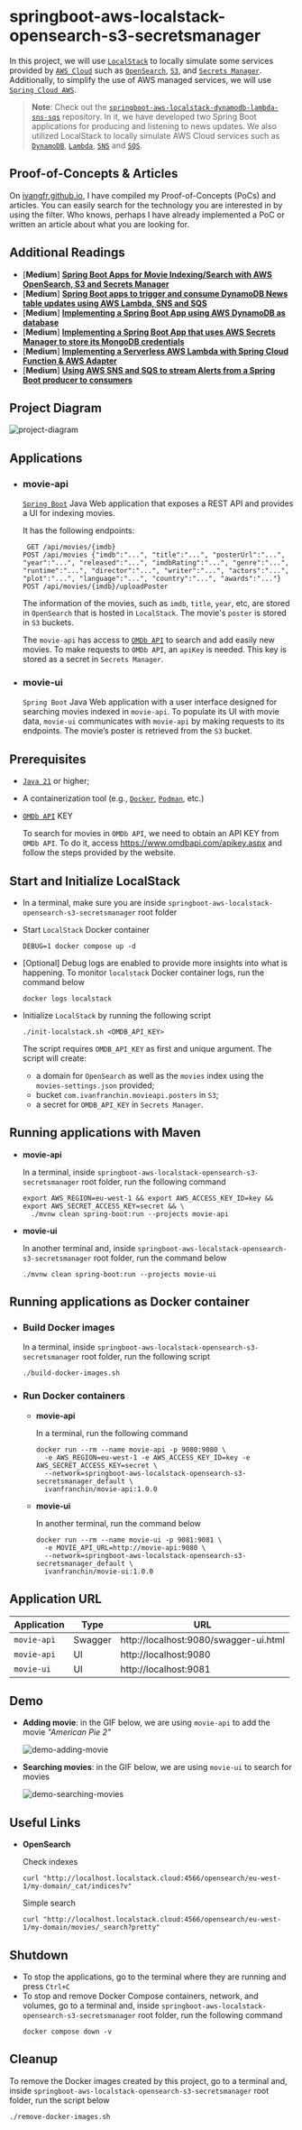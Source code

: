# springboot-aws-localstack-opensearch-s3-secretsmanager

In this project, we will use [`LocalStack`](https://localstack.cloud/) to locally simulate some services provided by [`AWS Cloud`](https://aws.amazon.com/) such as [`OpenSearch`](https://aws.amazon.com/opensearch-service/), [`S3`](https://aws.amazon.com/s3/), and [`Secrets Manager`](https://aws.amazon.com/secrets-manager/). Additionally, to simplify the use of AWS managed services, we will use [`Spring Cloud AWS`](https://spring.io/projects/spring-cloud-aws).

> **Note**: Check out the [`springboot-aws-localstack-dynamodb-lambda-sns-sqs`](https://github.com/ivangfr/springboot-aws-localstack-dynamodb-lambda-sns-sqs) repository. In it, we have developed two Spring Boot applications for producing and listening to news updates. We also utilized LocalStack to locally simulate AWS Cloud services such as [`DynamoDB`](https://aws.amazon.com/dynamodb/), [`Lambda`](https://aws.amazon.com/lambda/), [`SNS`](https://aws.amazon.com/sns/) and [`SQS`](https://aws.amazon.com/sqs/).

## Proof-of-Concepts & Articles

On [ivangfr.github.io](https://ivangfr.github.io), I have compiled my Proof-of-Concepts (PoCs) and articles. You can easily search for the technology you are interested in by using the filter. Who knows, perhaps I have already implemented a PoC or written an article about what you are looking for.

## Additional Readings

- \[**Medium**\] [**Spring Boot Apps for Movie Indexing/Search with AWS OpenSearch, S3 and Secrets Manager**](https://medium.com/@ivangfr/spring-boot-apps-for-movie-indexing-search-with-aws-opensearch-s3-and-secrets-manager-a95ad0697e51)
- \[**Medium**\] [**Spring Boot apps to trigger and consume DynamoDB News table updates using AWS Lambda, SNS and SQS**](https://medium.com/@ivangfr/spring-boot-apps-to-trigger-and-consume-dynamodb-news-table-updates-using-aws-lambda-sns-and-sqs-957570cf9a3a)
- \[**Medium**\] [**Implementing a Spring Boot App using AWS DynamoDB as database**](https://medium.com/@ivangfr/implementing-a-spring-boot-app-using-aws-dynamodb-as-database-5dbf8b7fc924)
- \[**Medium**\] [**Implementing a Spring Boot App that uses AWS Secrets Manager to store its MongoDB credentials**](https://medium.com/@ivangfr/implementing-a-spring-boot-app-that-uses-aws-secrets-manager-to-store-its-mongodb-credentials-f805a4c74d9a)
- \[**Medium**\] [**Implementing a Serverless AWS Lambda with Spring Cloud Function & AWS Adapter**](https://medium.com/@ivangfr/implementing-a-serverless-aws-lambda-with-spring-cloud-function-aws-adapter-05fd6d48ba45)
- \[**Medium**\] [**Using AWS SNS and SQS to stream Alerts from a Spring Boot producer to consumers**](https://medium.com/@ivangfr/using-aws-sns-and-sqs-to-stream-alerts-from-a-spring-boot-producer-to-consumers-0b0a974e40fc)

## Project Diagram

![project-diagram](documentation/project-diagram.jpeg)

## Applications

- ### movie-api

  [`Spring Boot`](https://docs.spring.io/spring-boot/docs/current/reference/htmlsingle/) Java Web application that exposes a REST API and provides a UI for indexing movies.

  It has the following endpoints:
  ```
   GET /api/movies/{imdb}
  POST /api/movies {"imdb":"...", "title":"...", "posterUrl":"...", "year":"...", "released":"...", "imdbRating":"...", "genre":"...", "runtime":"...", "director":"...", "writer":"...", "actors":"...", "plot":"...", "language":"...", "country":"...", "awards":"..."}
  POST /api/movies/{imdb}/uploadPoster
  ```

  The information of the movies, such as `imdb`, `title`, `year`, etc, are stored in `OpenSearch` that is hosted in `LocalStack`. The movie's `poster` is stored in `S3` buckets.

  The `movie-api` has access to [`OMDb API`](https://www.omdbapi.com/) to search and add easily new movies. To make requests to `OMDb API`, an `apiKey` is needed. This key is stored as a secret in `Secrets Manager`.

- ### movie-ui

  `Spring Boot` Java Web application with a user interface designed for searching movies indexed in `movie-api`. To populate its UI with movie data, `movie-ui` communicates with `movie-api` by making requests to its endpoints. The movie’s poster is retrieved from the `S3` bucket.

## Prerequisites

- [`Java 21`](https://www.oracle.com/java/technologies/downloads/#java21) or higher;
- A containerization tool (e.g., [`Docker`](https://www.docker.com), [`Podman`](https://podman.io), etc.)
- [`OMDb API`](https://www.omdbapi.com/) KEY

  To search for movies in `OMDb API`, we need to obtain an API KEY from `OMDb API`. To do it, access https://www.omdbapi.com/apikey.aspx and follow the steps provided by the website.

## Start and Initialize LocalStack

- In a terminal, make sure you are inside `springboot-aws-localstack-opensearch-s3-secretsmanager` root folder

- Start `LocalStack` Docker container
  ```
  DEBUG=1 docker compose up -d
  ```

- \[Optional\] Debug logs are enabled to provide more insights into what is happening. To monitor `localstack` Docker container logs, run the command below
  ```
  docker logs localstack
  ```

- Initialize `LocalStack` by running the following script
  ```
  ./init-localstack.sh <OMDB_API_KEY>
  ```
  The script requires `OMDB_API_KEY` as first and unique argument. The script will create:
  - a domain for `OpenSearch` as well as the `movies` index using the `movies-settings.json` provided;
  - bucket `com.ivanfranchin.movieapi.posters` in `S3`;
  - a secret for `OMDB_API_KEY` in `Secrets Manager`.

## Running applications with Maven

- **movie-api**
  
  In a terminal, inside `springboot-aws-localstack-opensearch-s3-secretsmanager` root folder, run the following command
  ```
  export AWS_REGION=eu-west-1 && export AWS_ACCESS_KEY_ID=key && export AWS_SECRET_ACCESS_KEY=secret && \
    ./mvnw clean spring-boot:run --projects movie-api
  ```

- **movie-ui**

  In another terminal and, inside `springboot-aws-localstack-opensearch-s3-secretsmanager` root folder, run the command below
  ```
  ./mvnw clean spring-boot:run --projects movie-ui
  ```

## Running applications as Docker container

- ### Build Docker images

  In a terminal, inside `springboot-aws-localstack-opensearch-s3-secretsmanager` root folder, run the following script
  ```
  ./build-docker-images.sh
  ```

- ### Run Docker containers

  - **movie-api**
    
    In a terminal, run the following command
    ```
    docker run --rm --name movie-api -p 9080:9080 \
      -e AWS_REGION=eu-west-1 -e AWS_ACCESS_KEY_ID=key -e AWS_SECRET_ACCESS_KEY=secret \
      --network=springboot-aws-localstack-opensearch-s3-secretsmanager_default \
      ivanfranchin/movie-api:1.0.0
    ```

  - **movie-ui**

    In another terminal, run the command below
    ```
    docker run --rm --name movie-ui -p 9081:9081 \
      -e MOVIE_API_URL=http://movie-api:9080 \
      --network=springboot-aws-localstack-opensearch-s3-secretsmanager_default \
      ivanfranchin/movie-ui:1.0.0
    ```

## Application URL

| Application | Type    | URL                                   |
|-------------|---------|---------------------------------------|
| `movie-api` | Swagger | http://localhost:9080/swagger-ui.html |
| `movie-api` | UI      | http://localhost:9080                 |
| `movie-ui`  | UI      | http://localhost:9081                 |

## Demo

- **Adding movie**: in the GIF below, we are using `movie-api` to add the movie _"American Pie 2"_

  ![demo-adding-movie](documentation/demo-adding-movie.gif)

- **Searching movies**: in the GIF below, we are using `movie-ui` to search for movies

  ![demo-searching-movies](documentation/demo-searching-movies.gif)

## Useful Links

- **OpenSearch**

  Check indexes
  ```
  curl "http://localhost.localstack.cloud:4566/opensearch/eu-west-1/my-domain/_cat/indices?v"
  ```
  
  Simple search
  ```
  curl "http://localhost.localstack.cloud:4566/opensearch/eu-west-1/my-domain/movies/_search?pretty"
  ```

## Shutdown

- To stop the applications, go to the terminal where they are running and press `Ctrl+C`
- To stop and remove Docker Compose containers, network, and volumes, go to a terminal and, inside `springboot-aws-localstack-opensearch-s3-secretsmanager` root folder, run the following command
  ```
  docker compose down -v
  ```

## Cleanup

To remove the Docker images created by this project, go to a terminal and, inside `springboot-aws-localstack-opensearch-s3-secretsmanager` root folder, run the script below
```
./remove-docker-images.sh
```
